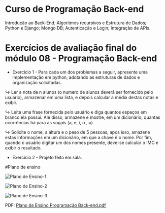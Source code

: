 # Curso de Programação Back-end

Introdução ao Back-End; Algoritmos recursivos e Estrutura de Dados; Python e Django; Mongo DB;
Autenticação e Login; Integração de APIs. 

# Exercícios de avaliação final do módulo 08 - Programação Back-end

* Exercício 1 -  Para cada um dos problemas a seguir, apresente uma implementação em python, adotando as estruturas de dados e organização solicitadas.


↪ Ler a nota de n alunos (o numero de alunos deverá ser fornecido pelo usuário), armazenar em uma lista, e depois calcular a média destas notas e exibir.


↪ Leita uma frase fornecida pelo usuário e diga quantos espaços em branco ela possui. Alé disso, armazene e mostre, em um dicionário, quantas ocorrências há para as vogais (a, e, i, o , u)


↪ Solicite o nome, a altura e o peso de 5 pessoas, apos isso, amazene estas informações em um dicionário, em que a chave é o nome. Por fim, quando o usuário digitar um dos nomes presente, deve-se calcular o IMC e exibir o resultado.


* Exercício 2 - Projeto feito em sala.

#Plano de ensino

![Plano de Ensino-1](https://github.com/DayanFA/Capacitacao-em-Engenharia-de-Software/assets/123272343/b828be26-2875-462e-8a6e-615b1a20cc96)

![Plano de Ensino-2](https://github.com/DayanFA/Capacitacao-em-Engenharia-de-Software/assets/123272343/ced213d2-c995-4f02-8e27-fed30f0c93d6)

![Plano de Ensino-3](https://github.com/DayanFA/Capacitacao-em-Engenharia-de-Software/assets/123272343/25c48907-3cba-42d5-8656-c4f6c88e79de)

PDF: [Plano de Ensino Programação Back-end.pdf](https://github.com/DayanFA/Capacitacao-em-Engenharia-de-Software/files/11839889/Plano.de.Ensino.Programacao.Back-end.pdf)
